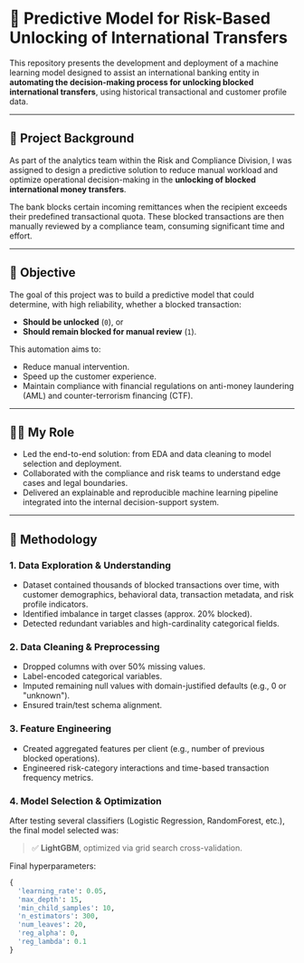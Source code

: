 # 🏦 Predictive Model for Risk-Based Unlocking of International Transfers

This repository presents the development and deployment of a machine learning model designed to assist an international banking entity in **automating the decision-making process for unlocking blocked international transfers**, using historical transactional and customer profile data.

---

## 📌 Project Background

As part of the analytics team within the Risk and Compliance Division, I was assigned to design a predictive solution to reduce manual workload and optimize operational decision-making in the **unlocking of blocked international money transfers**.

The bank blocks certain incoming remittances when the recipient exceeds their predefined transactional quota. These blocked transactions are then manually reviewed by a compliance team, consuming significant time and effort.

---

## 🎯 Objective

The goal of this project was to build a predictive model that could determine, with high reliability, whether a blocked transaction:
- **Should be unlocked** (`0`), or  
- **Should remain blocked for manual review** (`1`).

This automation aims to:
- Reduce manual intervention.
- Speed up the customer experience.
- Maintain compliance with financial regulations on anti-money laundering (AML) and counter-terrorism financing (CTF).

---

## 👨‍💻 My Role

- Led the end-to-end solution: from EDA and data cleaning to model selection and deployment.
- Collaborated with the compliance and risk teams to understand edge cases and legal boundaries.
- Delivered an explainable and reproducible machine learning pipeline integrated into the internal decision-support system.

---

## 🧠 Methodology

### 1. Data Exploration & Understanding
- Dataset contained thousands of blocked transactions over time, with customer demographics, behavioral data, transaction metadata, and risk profile indicators.
- Identified imbalance in target classes (approx. 20% blocked).
- Detected redundant variables and high-cardinality categorical fields.

### 2. Data Cleaning & Preprocessing
- Dropped columns with over 50% missing values.
- Label-encoded categorical variables.
- Imputed remaining null values with domain-justified defaults (e.g., 0 or "unknown").
- Ensured train/test schema alignment.

### 3. Feature Engineering
- Created aggregated features per client (e.g., number of previous blocked operations).
- Engineered risk-category interactions and time-based transaction frequency metrics.

### 4. Model Selection & Optimization
After testing several classifiers (Logistic Regression, RandomForest, etc.), the final model selected was:

> ✅ **LightGBM**, optimized via grid search cross-validation.

Final hyperparameters:
```python
{
  'learning_rate': 0.05,
  'max_depth': 15,
  'min_child_samples': 10,
  'n_estimators': 300,
  'num_leaves': 20,
  'reg_alpha': 0,
  'reg_lambda': 0.1
}
